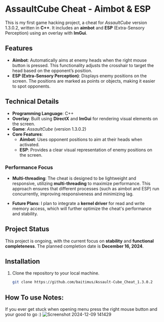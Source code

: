 # AssaultCube Cheat - Aimbot & ESP

This is my first game hacking project, a cheat for *AssaultCube* version 1.3.0.2, written in **C++**. It includes an **aimbot** and **ESP** (Extra-Sensory Perception) using an overlay with **ImGui**.

## Features
- **Aimbot**: Automatically aims at enemy heads when the right mouse button is pressed. This functionality adjusts the crosshair to target the head based on the opponent’s position.
- **ESP (Extra-Sensory Perception)**: Displays enemy positions on the screen. The positions are marked as points or objects, making it easier to spot opponents.

## Technical Details
- **Programming Language**: C++
- **Overlay**: Built using **DirectX** and **ImGui** for rendering visual elements on the screen.
- **Game**: *AssaultCube* (version 1.3.0.2)
- **Core Features**:
  - **Aimbot**: Uses opponent positions to aim at their heads when activated.
  - **ESP**: Provides a clear visual representation of enemy positions on the screen.
  
### Performance Focus
- **Multi-threading**: The cheat is designed to be lightweight and responsive, utilizing **multi-threading** to maximize performance. This approach ensures that different processes (such as aimbot and ESP) run concurrently, improving responsiveness and minimizing lag.
  
- **Future Plans**: I plan to integrate a **kernel driver** for read and write memory access, which will further optimize the cheat's performance and stability.

## Project Status
This project is ongoing, with the current focus on **stability** and **functional completeness**. The planned completion date is **December 16, 2024**.

## Installation
1. Clone the repository to your local machine.
   ```bash
   git clone https://github.com/baitimus/Assault-Cube_Cheat_1.3.0.2

## How To use Notes: 
If you ever get stuck when opening menu press the right mouse button and your good to go :)
![Screenshot 2024-12-09 141429](https://github.com/user-attachments/assets/23186560-b15e-4455-aa08-572edff4c835)


